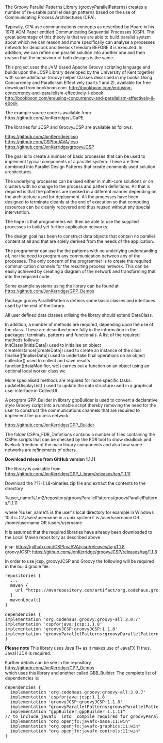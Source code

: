The Groovy Parallel Patterns Library (groovyParallelPatterns)
creates a number of re-usable parallel design patterns
based on the use of Communicating Process Architectures (CPA).<p>

Typically, CPA use communications concepts as described by Hoare
in his 1978 ACM Paper entitled Communicating Sequential Processes (CSP).
The great advantage of this theory is that we are able to build parallel
system about which we can reason and more specifically can analyse a
processes network for deadlock and livelock freedom BEFORE it is executed.
In addition, we can refine one parallel solution into another one and then
reason that the behaviour of both designs is the same.<p>

This project uses the JVM based Apache Groovy scripting language and builds upon the
JCSP Library developed by the University of Kent together with some additional
Groovy helper Classes described in my books Using Concurrency and
Parallelism Effectively (parts 1 and 2), available for free download
from bookboon.com.
    http://bookboon.com/en/using-concurrency-and-parallelism-effectively-i-ebook
    http://bookboon.com/en/using-concurrency-and-parallelism-effectively-ii-ebook
<p>
The example source code is available from https://github.com/JonKerridge/UCaPE<p>
The libraries for JCSP and GroovyJCSP are available as follows:<br>

https://github.com/JonKerridge/jcsp<br>
https://github.com/CSPforJAVA/jcsp<br>
https://github.com/JonKerridge/groovyJCSP <p>

The goal is to create a number of basic processes that can be used to
implement typical components of a parallel system. These are then combined
into Parallel Design Patterns that create commonly used solution architectures.<p>

The underlying processes can be used either in multi-core solutions or on
clusters with no change to the process and pattern definitions. All that
is required is that the patterns are invoked in a different manner
depending on the architecture used for deployment. All the processes have
been designed to terminate cleanly at the end of execution so that computing
resources can be cleanly recovered and thus reused without any special intervention.<p>

The hope is that programmers will then be able to use the supplied processes
to build yet further application networks.<p>

The design goal has been to construct data objects that contain no parallel
content at all and that are solely derived from the needs of the application. <p>

The programmer can use the the patterns with no underlying understanding of,
nor the need to program any communication between any of the processes. The
only concern of the programmer is to create the required communication
channels for the resulting process network. This can be easily achieved by
creating a diagram of the network and transforming that into the required code.<p>

Some example systems using the library can be found at  
https://github.com/JonKerridge/GPP_Demos<br>

Package groovyParallelPatterns defines some basic classes and interfaces used by the rest of the library.<p>
 
All user defined data classes utilising the library should extend DataClass.<p>
 
In addition, a number of methods are required, depending upon the use of the class.
These are described more fully in the information in the packages; terminals, patterns and functionals.  A list
of the required methods follows: <br>
initClass([initialData]) used to initialise an object<br>
createInstance([createData]) used to create an instance of the class<br>
finalise([finaliseData]) used to undertake final operations on an object<br>
collector() used to collect and save results<br>
function([dataModifier, wc]) carries out a function on an object using an optional local worker class wc<p>
 
More specialised methods are required for more specific tasks: <br>
updateDisplayList( ) used to update the data structure used in a graphical user interface in CollectUI<br>

A program GPP_Builder in library gppBuilder is used to convert a declarative style 
Groovy script into a runnable script thereby removing the need for the user 
to construct the communications channels that are required to implement 
the process network.

https://github.com/JonKerridge/GPP_Builder  

The folder CSPm_FDR_Defintions contains a number of files containing the 
CSPm scripts that can be checked by the FDR tool to show deadlock 
and livelock freedom of the main library components
and also how some networks are refinements of others.

**Download release from GitHub version 1.1.11**

The library is available from
https://github.com/JonKerridge/GPP_Library/releases/tag/1.1.11


Download the ???-1.1.8-binaries.zip file and extract the contents to the directory

%user_name%/.m2/repository/groovyParallelPatterns/groovyParallelPatterns/1.1.11  

where %user_name% is the user's local directory for example in
Windows 10 it is C:\Users\username
in a unix system it is /user/username OR /home/username OR /users/username

It is assumed that the required libraries have already been downloaded
to the Local Maven repository as described above

jcsp: https://github.com/CSPforJAVA/jcsp/releases/tag/1.1.8  
groovyJCSP: https://github.com/JonKerridge/groovyJCSP/releases/tag/1.1.8  

In order to use jcsp, groovyJCSP and Groovy the following will be required 
in the build.gradle file.
<pre>
repositories {
  ...
  maven {
    url "https://mvnrepository.com/artifact/org.codehaus.groovy/groovy-all"
  }
  mavenLocal()
}

dependencies {
implementation 'org.codehaus.groovy:groovy-all:3.0.7'
implementation 'cspforjava:jcsp:1.1.8'
implementation 'groovyJCSP:groovyJCSP:1.1.8'
implementation 'groovyParallelPatterns:groovyParallelPatterns:1.1.11'
}
</pre>
**Please note**
This library uses Java 11+ as it makes use of JavaFX 11 thus, Java11 JDK is required.

Further details can be see in the repository
https://github.com/JonKerridge/GPP_Demos   
which uses this library and another called GBB_Builder. The complete list of dependencies is:  

<pre>
dependencies {
  implementation 'org.codehaus.groovy:groovy-all:3.0.7'
  implementation 'cspforjava:jcsp:1.1.8'
  implementation 'groovyJCSP:groovyJCSP:1.1.8'
  implementation "groovyParallelPatterns:groovyParallelPatterns:1.1.11"
  implementation "gppBuilder:gppBuilder:1.1.11"
// to include javafx  into  compile required for groovyParallelPatterns
  implementation "org.openjfx:javafx-base:11:win"
  implementation "org.openjfx:javafx-graphics:11:win"
  implementation "org.openjfx:javafx-controls:11:win"
}</pre>
